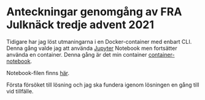 # Anteckningar genomgång av FRA Julknäck tredje advent 2021

Tidigare har jag löst utmaningarna i en Docker-container med enbart CLI. Denna gång valde jag att använda [Jupyter](https://jupyter.org/) Notebook men fortsätter använda en container. Denna gång är det min container [container-notebook](https://github.com/reuteras/container-notebook).

Notebook-filen finns [här](fra-tredje-advent.ipynb).

Första försöket till lösning och jag ska fundera igenom lösningen en gång till vid tillfälle.
